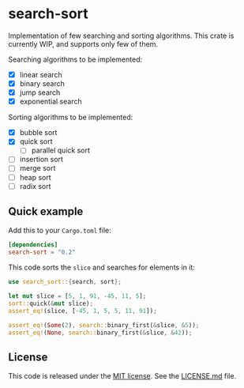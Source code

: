 # search-sort

Implementation of few searching and sorting algorithms. This crate is currently
WIP, and supports only few of them.

Searching algorithms to be implemented:

- [x] linear search
- [x] binary search
- [x] jump search
- [x] exponential search

Sorting algorithms to be implemented:

- [x] bubble sort
- [x] quick sort
  - [ ] parallel quick sort
- [ ] insertion sort
- [ ] merge sort
- [ ] heap sort
- [ ] radix sort

## Quick example

Add this to your `Cargo.toml` file:

```toml
[dependencies]
search-sort = "0.2"
```

This code sorts the `slice` and searches for elements in it:

```rust
use search_sort::{search, sort};

let mut slice = [5, 1, 91, -45, 11, 5];
sort::quick(&mut slice);
assert_eq!(slice, [-45, 1, 5, 5, 11, 91]);

assert_eq!(Some(2), search::binary_first(&slice, &5));
assert_eq!(None, search::binary_first(&slice, &42));
```

## License

This code is released under the
[MIT license](https://opensource.org/licenses/MIT). See the
[LICENSE.md](LICENSE.md) file.
